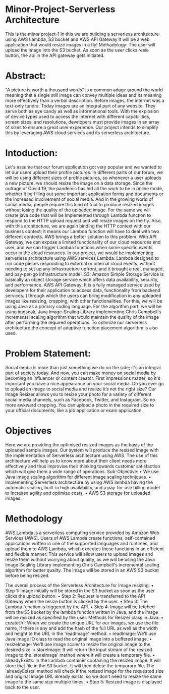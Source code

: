 # Minor-Project-Serverless Architecture
This is the minor project-1
In this we are building a serverless architecture using AWS Lambda, S3 bucket and AWS API Gateway
It will be a web application that would resize images in a fly!
Methadology:
The user will upload the image into the S3 bucket. As soon as the user clicks resie button, the api in the API gateway gets initiated.

# Abstract:
"A picture is worth a thousand words" is a common adage around the world meaning that a single still image can convey multiple ideas and its meaning more effectively than a verbal description. Before images, the internet was a text-only tundra. Today images are an integral part of any website. They serve both as eye candy as well as informational tools. 
With the explosion of device types used to access the Internet with different capabilities, screen sizes, and resolutions, developers must provide images in an array of sizes to ensure a great user experience. Our project intends to simplify this by leveraging AWS cloud services and its serverless architecture.

# Intoduction:
Let's assume that our forum application got very popular and we wanted to let our users upload their profile pictures. In different parts of our forum, we will be using different sizes of profile pictures, so whenever a user uploads a new picture, we should resize the image on a data storage. 
Since the outrage of Covid 19, the pandemic has led all the work to be in online mode, whether it be filling out some important application forms and documents or the increased involvement of social media.
And in the growing world of social media, people require this kind of tool to produce resized images without losing the quality of the uploaded image. For the same we will create java code that will be implemented through Lambda function to respond to the HTTP upload request and will resize images on the fly. Also, with this architecture, we are again binding the HTTP context with our business context; it means our Lambda function will have to deal with two different contexts.
AWS brings a better solution to this problem. With API Gateway, we can expose a limited functionality of our cloud resources end user, and we can trigger Lambda functions when some specific events occur in the cloud resources.
In our project, we would be implementing serverless architecture using AWS services  Lambda: Lambda designed to run code pieces responding to external or internal cloud events, without needing to set up any infrastructure upfront, and it brought a real, managed, and pay-per-go infrastructure model.
S3: Amazon Simple Storage Service is basically an object storage service which offers data availability, security, and performance.
AWS API Gateway: It is a fully managed service used by developers for their application to access data, functionality from backend services. ] through which the users can bring modification in any uploaded images like resizing, cropping, with other functionalities. For this, we will be using Java as a primary coding language. For the algorithm part, we will be using imgscalr, Java Image-Scaling Library implementing Chris Campbell's incremental scaling algorithm that would maintain the quality of the image after performing the required operations. To optimize our serverless architecture the concept of adaptive function placement algorithm is also used.

# Problem Statement:
Social media is more than just something we do on the side; it's an integral part of society today. And now, you can make money on social media by becoming an influencer or content creator. First impressions matter, so it's important you have a nice appearance on your social media. Do you ever go to upload an image to social media and realize it’s not the right size? Our Image Resizer allows you to resize your photo for a variety of different social media channels, such as Facebook, Twitter, and Instagram. So no more awkward cropping. You can upload a photo in the required size to your official documents, like a job application or exam application.

# Objectives
Here we are providing the optimised resized images as the basis of the uploaded sample images. Our system will produce the resized image with the implementation of Serverless architecture using AWS. The use of this architecture will help us to know more about their client needs more effectively and thus improvise their thinking towards customer satisfaction which will give them a wide range of operations.
Sub-Objective:
•   We use Java image scaling algorithm for different image scaling techniques.
•   Implementing Serverless architecture by using AWS lambda having the automatic scaling, built-in high availability, and a pay-for-use billing model to increase agility and optimize costs.
•   AWS S3 storage for uploaded images.

# Methodology
AWS Lambda is a serverless computing service provided by Amazon Web Services (AWS). Users of AWS Lambda create functions, self-contained applications written in one of the supported languages and runtimes, and upload them to AWS Lambda, which executes those functions in an efficient and flexible manner. 
This service will allow users to upload images and resize them without worrying about quality, as we will be using the Java Image-Scaling Library implementing Chris Campbell's incremental scaling algorithm for better quality. The image will be stored in an AWS S3 bucket before being resized.

   The overall process of the Serverless Architecture for Image resizing:
•   Step 1: Image initially will be stored in the S3 bucket as soon as the user clicks the upload button.
•   Step 2: Request is transferred to the API Gateway when the resize button is clicked by the user.
•   Step 3: The Lambda function is triggered by the API. 
•   Step 4: Image will be fetched from the S3 bucket by the lambda function written in Java, and the image will be resized as specified by the user.
		Methods for Resizer class in Java:
•	createUrl: When we create the unique URL for our images, we use the file name, if there is any and add the hash of the full URL as well as the width and height to the URL in the 'readImage' method.
•	readImage: We'll use Java image IO class to read the original image into a buffered image.
•	resizeImage: We'll use image scaler to resize the original image to the desired size.
•	storeImage: It will return the input stream of the resized image to the 'storeImage' method where it will create a temporary file.
•	alreadyExists: In the Lambda container containing the resized image. It will store that file in the S3 bucket. It will then delete the temporary file. The 'alreadyExists' method will check if the resized image for the requested size and original image URL already exists, so we don't need to resize the same image to the same size multiple times.
•   Step 5: Resized image is displayed back to the user.








